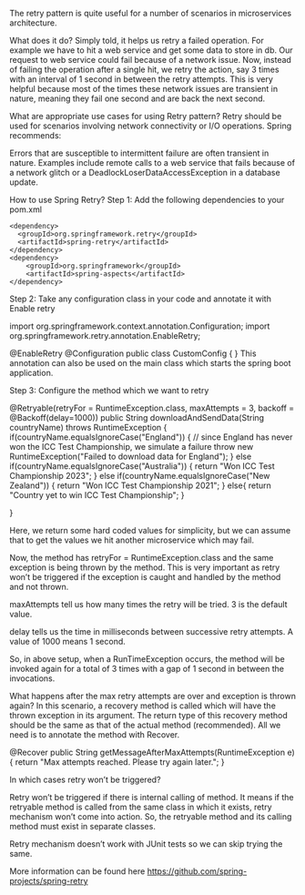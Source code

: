 The retry pattern is quite useful for a number of scenarios in microservices architecture.

What does it do?
Simply told, it helps us retry a failed operation. For example we have to hit a web service and get some data to store in db. Our request to web service could fail because of a network issue. Now, instead of failing the operation after a single hit, we retry the action, say 3 times with an interval of 1 second in between the retry attempts. This is very helpful because most of the times these network issues are transient in nature, meaning they fail one second and are back the next second.

What are appropriate use cases for using Retry pattern?
Retry should be used for scenarios involving network connectivity or I/O operations. Spring recommends:

Errors that are susceptible to intermittent failure are often transient in nature. Examples include remote calls to a web service that fails because of a network glitch or a DeadlockLoserDataAccessException in a database update.

How to use Spring Retry?
Step 1: Add the following dependencies to your pom.xml

    <dependency>
      <groupId>org.springframework.retry</groupId>
      <artifactId>spring-retry</artifactId>
    </dependency>
    <dependency>
        <groupId>org.springframework</groupId>
        <artifactId>spring-aspects</artifactId>
    </dependency>
    
Step 2: Take any configuration class in your code and annotate it with Enable retry

import org.springframework.context.annotation.Configuration;
import org.springframework.retry.annotation.EnableRetry;

@EnableRetry
@Configuration
public class CustomConfig {
}
This annotation can also be used on the main class which starts the spring boot application.

Step 3: Configure the method which we want to retry

@Retryable(retryFor = RuntimeException.class, maxAttempts = 3, backoff = @Backoff(delay=1000))
public String downloadAndSendData(String countryName) throws RuntimeException {
    if(countryName.equalsIgnoreCase("England")) {
        // since England has never won the ICC Test Championship, we simulate a failure
        throw new RuntimeException("Failed to download data for England");
    } else if(countryName.equalsIgnoreCase("Australia")) {
        return "Won ICC Test Championship 2023";
    } else if(countryName.equalsIgnoreCase("New Zealand")) {
        return "Won ICC Test Championship 2021";
    } else{
        return "Country yet to win ICC Test Championship";
    }

}

Here, we return some hard coded values for simplicity, but we can assume that to get the values we hit another microservice which may fail.

Now, the method has retryFor = RuntimeException.class and the same exception is being thrown by the method. This is very important as retry won’t be triggered if the exception is caught and handled by the method and not thrown.

maxAttempts tell us how many times the retry will be tried. 3 is the default value.

delay tells us the time in milliseconds between successive retry attempts. A value of 1000 means 1 second.

So, in above setup, when a RunTimeException occurs, the method will be invoked again for a total of 3 times with a gap of 1 second in between the invocations.

What happens after the max retry attempts are over and exception is thrown again?
In this scenario, a recovery method is called which will have the thrown exception in its argument. The return type of this recovery method should be the same as that of the actual method (recommended). All we need is to annotate the method with Recover.

@Recover
public String getMessageAfterMaxAttempts(RuntimeException e) {
    return "Max attempts reached. Please try again later.";
}

In which cases retry won’t be triggered?

Retry won’t be triggered if there is internal calling of method. It means if the retryable method is called from the same class in which it exists, retry mechanism won’t come into action. So, the retryable method and its calling method must exist in separate classes.

Retry mechanism doesn’t work with JUnit tests so we can skip trying the same.

More information can be found here https://github.com/spring-projects/spring-retry

